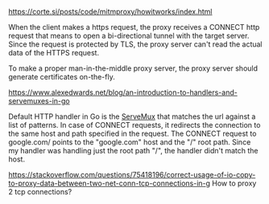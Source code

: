 https://corte.si/posts/code/mitmproxy/howitworks/index.html

When the client makes a https request, the proxy receives a CONNECT http request that means to open a bi-directional tunnel with the target server.
Since the request is protected by TLS, the proxy server can't read the actual data of the HTTPS request.

To make a proper man-in-the-middle proxy server, the proxy server should generate certificates on-the-fly.

https://www.alexedwards.net/blog/an-introduction-to-handlers-and-servemuxes-in-go

Default HTTP handler in Go is the [ServeMux](https://cs.opensource.google/go/go/+/refs/tags/go1.22.1:src/net/http/server.go;l=2432) that matches the url against a list of patterns.
In case of CONNECT requests, it redirects the connection to the same host and path specified in the request.
The CONNECT request to google.com/ points to the "google.com" host and the "/" root path.
Since my handler was handling just the root path "/", the handler didn't match the host.

https://stackoverflow.com/questions/75418196/correct-usage-of-io-copy-to-proxy-data-between-two-net-conn-tcp-connections-in-g
How to proxy 2 tcp connections?